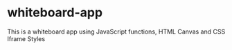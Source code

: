 # whiteboard-app
This is a whiteboard app using JavaScript functions, HTML Canvas and CSS Iframe Styles
